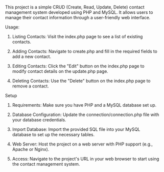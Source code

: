 This project is a simple CRUD (Create, Read, Update, Delete) contact management system developed using PHP and MySQL. It allows users to manage their contact information through a user-friendly web interface.

Usage:

1. Listing Contacts: Visit the index.php page to see a list of existing contacts.

2. Adding Contacts: Navigate to create.php and fill in the required fields to add a new contact.

3. Editing Contacts: Click the "Edit" button on the index.php page to modify contact details on the update.php page.

4. Deleting Contacts: Use the "Delete" button on the index.php page to remove a contact.

Setup

1. Requirements: Make sure you have PHP and a MySQL database set up.

2. Database Configuration: Update the connection/connection.php file with your database credentials.

3. Import Database: Import the provided SQL file into your MySQL database to set up the necessary tables.

4. Web Server: Host the project on a web server with PHP support (e.g., Apache or Nginx).

5. Access: Navigate to the project's URL in your web browser to start using the contact management system.
